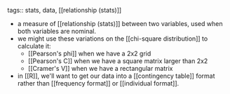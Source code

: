 tags:: stats, data, [[relationship (stats)]]

- a measure of [[relationship (stats)]] between two variables, used when both variables are nominal.
- we might use these variations on the [[chi-square distribution]] to calculate it:
	- [[Pearson's phi]] when we have a 2x2 grid
	- [[Pearson's C]] when we have a square matrix larger than 2x2
	- [[Cramer's V]] when we have a rectangular matrix
- in [[R]], we'll want to get our data into a [[contingency table]] format rather than [[frequency format]] or [[individual format]].